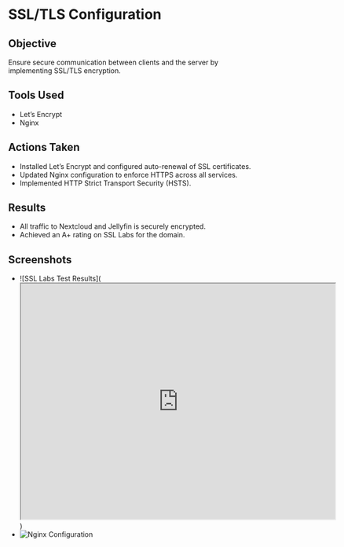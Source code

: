 # SSL/TLS Configuration
## Objective
Ensure secure communication between clients and the server by implementing SSL/TLS encryption.

## Tools Used
- Let’s Encrypt
- Nginx

## Actions Taken
- Installed Let’s Encrypt and configured auto-renewal of SSL certificates.
- Updated Nginx configuration to enforce HTTPS across all services.
- Implemented HTTP Strict Transport Security (HSTS).

## Results
- All traffic to Nextcloud and Jellyfin is securely encrypted.
- Achieved an A+ rating on SSL Labs for the domain.

## Screenshots
- ![SSL Labs Test Results](<iframe src="https://drive.google.com/file/d/17tdR-oXmI7IpSnCG-UO3lT6iSDINuruo/preview" width="640" height="480" allow="autoplay"></iframe>)
- ![Nginx Configuration](https://nextcloud.gahomeserver.duckdns.org/s/EPCfnS5mdx88Hsz/preview)
